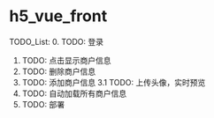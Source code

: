 # h5_vue_front

TODO_List:
0. TODO: 登录
1. TODO: 点击显示商户信息
2. TODO: 删除商户信息
3. TODO: 添加商户信息
    3.1 TODO: 上传头像，实时预览
4. TODO: 自动加载所有商户信息
5. TODO: 部署
